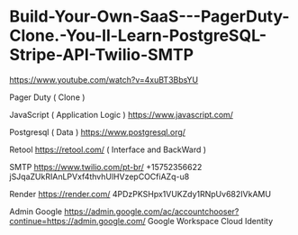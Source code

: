 # Build-Your-Own-SaaS---PagerDuty-Clone.-You-ll-Learn-PostgreSQL-Stripe-API-Twilio-SMTP


https://www.youtube.com/watch?v=4xuBT3BbsYU 


Pager Duty ( Clone ) 

JavaScript ( Application Logic ) 
https://www.javascript.com/

Postgresql ( Data ) 
https://www.postgresql.org/

Retool
https://retool.com/ ( Interface and BackWard ) 

SMTP
https://www.twilio.com/pt-br/
+15752356622
jSJqaZUkRIAnLPVxf4thvhUlHVzepCOCfiAZq-u8

Render 
https://render.com/
4PDzPKSHpx1VUKZdy1RNpUv682IVkAMU

Admin Google 
https://admin.google.com/ac/accountchooser?continue=https://admin.google.com/
Google Workspace 
Cloud Identity 

